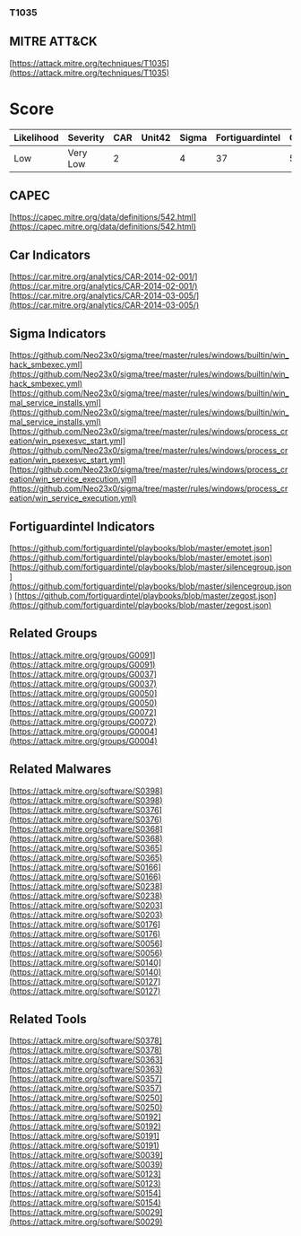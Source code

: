 
### T1035
## MITRE ATT&CK
[https://attack.mitre.org/techniques/T1035](https://attack.mitre.org/techniques/T1035)

# Score

| Likelihood | Severity | CAR | Unit42 | Sigma | Fortiguardintel | Groups | Malwares | Tools |
| ---------- | -------- | --- | ------ | ----- | --------------- | ---  | --- | --- |
| Low | Very Low | 2 |   | 4 | 37 | 5 | 11 | 10 |



## CAPEC

[https://capec.mitre.org/data/definitions/542.html](https://capec.mitre.org/data/definitions/542.html)
[]()


## Car Indicators

[https://car.mitre.org/analytics/CAR-2014-02-001/](https://car.mitre.org/analytics/CAR-2014-02-001/)
[https://car.mitre.org/analytics/CAR-2014-03-005/](https://car.mitre.org/analytics/CAR-2014-03-005/)


## Sigma Indicators

[https://github.com/Neo23x0/sigma/tree/master/rules/windows/builtin/win_hack_smbexec.yml](https://github.com/Neo23x0/sigma/tree/master/rules/windows/builtin/win_hack_smbexec.yml)
[https://github.com/Neo23x0/sigma/tree/master/rules/windows/builtin/win_mal_service_installs.yml](https://github.com/Neo23x0/sigma/tree/master/rules/windows/builtin/win_mal_service_installs.yml)
[https://github.com/Neo23x0/sigma/tree/master/rules/windows/process_creation/win_psexesvc_start.yml](https://github.com/Neo23x0/sigma/tree/master/rules/windows/process_creation/win_psexesvc_start.yml)
[https://github.com/Neo23x0/sigma/tree/master/rules/windows/process_creation/win_service_execution.yml](https://github.com/Neo23x0/sigma/tree/master/rules/windows/process_creation/win_service_execution.yml)
[]()


## Fortiguardintel Indicators

[https://github.com/fortiguardintel/playbooks/blob/master/emotet.json](https://github.com/fortiguardintel/playbooks/blob/master/emotet.json)
[https://github.com/fortiguardintel/playbooks/blob/master/silencegroup.json](https://github.com/fortiguardintel/playbooks/blob/master/silencegroup.json)
[https://github.com/fortiguardintel/playbooks/blob/master/zegost.json](https://github.com/fortiguardintel/playbooks/blob/master/zegost.json)
[]()


## Related Groups

[https://attack.mitre.org/groups/G0091](https://attack.mitre.org/groups/G0091)
[https://attack.mitre.org/groups/G0037](https://attack.mitre.org/groups/G0037)
[https://attack.mitre.org/groups/G0050](https://attack.mitre.org/groups/G0050)
[https://attack.mitre.org/groups/G0072](https://attack.mitre.org/groups/G0072)
[https://attack.mitre.org/groups/G0004](https://attack.mitre.org/groups/G0004)
[]()


## Related Malwares

[https://attack.mitre.org/software/S0398](https://attack.mitre.org/software/S0398)
[https://attack.mitre.org/software/S0376](https://attack.mitre.org/software/S0376)
[https://attack.mitre.org/software/S0368](https://attack.mitre.org/software/S0368)
[https://attack.mitre.org/software/S0365](https://attack.mitre.org/software/S0365)
[https://attack.mitre.org/software/S0166](https://attack.mitre.org/software/S0166)
[https://attack.mitre.org/software/S0238](https://attack.mitre.org/software/S0238)
[https://attack.mitre.org/software/S0203](https://attack.mitre.org/software/S0203)
[https://attack.mitre.org/software/S0176](https://attack.mitre.org/software/S0176)
[https://attack.mitre.org/software/S0056](https://attack.mitre.org/software/S0056)
[https://attack.mitre.org/software/S0140](https://attack.mitre.org/software/S0140)
[https://attack.mitre.org/software/S0127](https://attack.mitre.org/software/S0127)
[]()


## Related Tools

[https://attack.mitre.org/software/S0378](https://attack.mitre.org/software/S0378)
[https://attack.mitre.org/software/S0363](https://attack.mitre.org/software/S0363)
[https://attack.mitre.org/software/S0357](https://attack.mitre.org/software/S0357)
[https://attack.mitre.org/software/S0250](https://attack.mitre.org/software/S0250)
[https://attack.mitre.org/software/S0192](https://attack.mitre.org/software/S0192)
[https://attack.mitre.org/software/S0191](https://attack.mitre.org/software/S0191)
[https://attack.mitre.org/software/S0039](https://attack.mitre.org/software/S0039)
[https://attack.mitre.org/software/S0123](https://attack.mitre.org/software/S0123)
[https://attack.mitre.org/software/S0154](https://attack.mitre.org/software/S0154)
[https://attack.mitre.org/software/S0029](https://attack.mitre.org/software/S0029)
[]()
